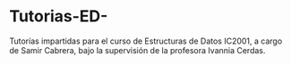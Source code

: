 # Tutorias-ED-
Tutorías impartidas para el curso de Estructuras de Datos IC2001, a cargo de Samir Cabrera, bajo la supervisión de la profesora Ivannia Cerdas.
